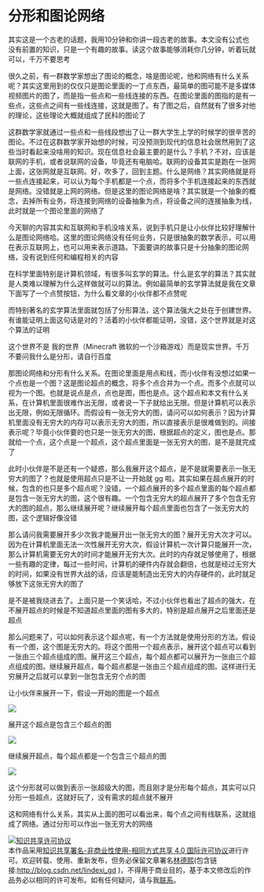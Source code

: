 
# 分形和图论网络

其实这是一个古老的话题，我用10分钟和你讲一段古老的故事。本文没有公式也没有前置的知识，只是一个有趣的故事。读这个故事能够消耗你几分钟，听着玩就可以，千万不要思考

<!--more-->


<!-- CreateTime:5/17/2020 5:40:08 PM -->

<!-- 发布 -->

很久之前，有一群数学家想出了图论的概念，啥是图论呢，他和网络有什么关系呢？其实这里用到的仅仅只是图论里面的一丁点东西，最简单的图可能不是多媒体视频图片的图了，而是指一些点和一些线连接的东西。在图论里面的图指的是有一些点，这些点之间有一些线连接，这就是图了。有了图之后，自然就有了很多对他的理论，这些理论大概就组成了民科的图论了

这群数学家就通过一些点和一些线段想出了让一群大学生上学的时候学的很辛苦的图论。不过在这群数学家开始想的时候，可没预测到现代的信息社会居然用到了这些当时看起来没啥用的知识。现在信息社会最主要的是什么？手机？不对，应该是联网的手机，或者说联网的设备，毕竟还有电脑哈。联网的设备其实是跑在一张网上面，这张网就是互联网。好，吹多了，回到主题。什么是网络？其实网络就是将一些点连接起来，可以认为每个手机都是一个点，而将多个手机连接起来的东西就是网络。没错就是上网的网络。但是这里的图论网络是啥？其实就是一个抽象的概念，去掉所有业务，将连接到网络的设备抽象为点，将设备之间的连接抽象为线，此时就是一个图论里面的网络了


今天聊的内容其实和互联网和手机没啥关系，说到手机只是让小伙伴比较好理解什么是图论网络哈。这里的图论网络没有任何业务，只是很抽象的数学表示，可以用在表示互联网上，也可以用来表示道路。下面要讲的故事只是十分抽象的图论网络，没有说到任何和编程相关的内容

在科学里面特别是计算机领域，有很多叫玄学的算法。什么是玄学的算法？其实就是人类难以理解为什么这样做就可以的算法。例如最简单的玄学算法就是我在文章下面写了一个点赞按钮，为什么看文章的小伙伴都不点赞呢

而特别著名的玄学算法里面就包括了分形算法，这个算法强大之处在于创建世界。有谁能证明上面这句话是对的？活着的小伙伴都能证明，没错，这个世界就是对这个算法的证明

这个世界不是 我的世界（Minecraft 微软的一个沙箱游戏）而是现实世界。千万不要问我什么是分形，请自行百度

那图论网络和分形有什么关系。在图论里面是用点和线，而小伙伴有没想过如果一个点也是一个图？这是图论超点的概念，将多个点合并为一个点。而多个点就可以视为一个图。也就是说点是点，点也是图，图也是点。这个超点和本文有什么关系，在计算机里面很难作出无限，或者说一下子就给出无限。但是计算机可以表示出无限，例如无限循环。而假设有一张无穷大的图，请问可以如何表示？因为计算机里面没有无穷大的内存可以表示无穷大的图，所以直接表示是很难做到的。间接表示呢？毕竟小伙伴要的也只是一张无穷大的图，根据超点的定义，图也是点。那就给一个点，这个点是一个超点，这个超点里面是一张无穷大的图，是不是就完成了

此时小伙伴是不是还有一个疑惑，那么我展开这个超点，是不是就需要表示一张无穷大的图了？也就是使用超点只是不让一开始就 gg 啦。其实如果在超点展开的时候，包含的也只是多个超点呢？没错，一个超点展开的多个超点里面的每个超点都是包含一张无穷大的图，这个很有趣。一个包含无穷大的超点展开了多个包含无穷大的图的超点，那么继续展开呢？继续展开每个超点里面也包含了一张无穷大的图，这个逻辑好像没错

那么请问我需要展开多少次我才能展开出一张无穷大的图？展开无穷大次才可以。因为在计算机里面无法一次性展开无穷大次，假设计算机一次计算只能展开一次，那么计算机需要无穷大的时间才能展开无穷大次。此时的内存就足够使用了，根据一些有趣的定律，每过一些时间，计算机的硬件内存就会翻倍，也就是经过无穷大的时间，如果没有世界大战的话，应该是能制造出无穷大的内存硬件的，此时就足够放下这张无穷大的图了

是不是被我绕进去了。上面只是一个笑话哈，不过小伙伴也看出了超点的强大，在不展开超点的时候是不知道超点里面的图有多大的，特别是超点展开之后里面还是超点

那么问题来了，可以如何表示这个超点呢，有一个方法就是使用分形的方法。假设有一个图，这个图是无穷大的。将这个图用一个超点表示，展开这个超点可以看到一张由三个超点组成的图。展开这三个超点，每个超点都可以展开为一张由三个超点组成的图。继续展开超点，每个超点都是一张由三个超点组成的图。这样进行无穷展开之后就可以拿到一张包含无穷个点的图

让小伙伴来展开一下，假设一开始的图是一个超点

<!-- ![](image/分形和图论网络/分形和图论网络0.png) -->
![](http://image.acmx.xyz/lindexi%2F2020517191135898.jpg)

展开这个超点是包含三个超点的图

<!-- ![](image/分形和图论网络/分形和图论网络1.png) -->

![](http://image.acmx.xyz/lindexi%2F20205171914136678.jpg)

继续展开超点，每个超点都是一个包含三个超点的图

<!-- ![](image/分形和图论网络/分形和图论网络2.png) -->

![](http://image.acmx.xyz/lindexi%2F20205171917233322.jpg)

这个分形就可以做到表示一张超级大的图，而且刚才是分形每个超点，其实可以只分形一些超点，这就好玩了，没有需求的超点就不展开

这和网络有什么关系，其实从上面的图可以看出来，每个点之间有线联系，这就组成了网络。通过分形可以作出一张无穷大的网络





<a rel="license" href="http://creativecommons.org/licenses/by-nc-sa/4.0/"><img alt="知识共享许可协议" style="border-width:0" src="https://licensebuttons.net/l/by-nc-sa/4.0/88x31.png" /></a><br />本作品采用<a rel="license" href="http://creativecommons.org/licenses/by-nc-sa/4.0/">知识共享署名-非商业性使用-相同方式共享 4.0 国际许可协议</a>进行许可。欢迎转载、使用、重新发布，但务必保留文章署名[林德熙](http://blog.csdn.net/lindexi_gd)(包含链接:http://blog.csdn.net/lindexi_gd )，不得用于商业目的，基于本文修改后的作品务必以相同的许可发布。如有任何疑问，请与我[联系](mailto:lindexi_gd@163.com)。